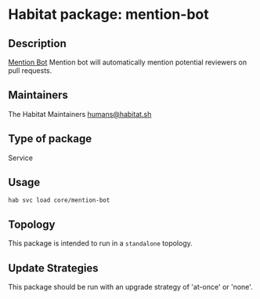 # Habitat package: mention-bot

## Description 

[Mention Bot](http://github.com/facebook/mention-bot/) Mention bot will automatically mention potential reviewers on pull requests. 

## Maintainers

The Habitat Maintainers humans@habitat.sh

## Type of package

Service

## Usage

`hab svc load core/mention-bot`

## Topology

This package is intended to run in a `standalone` topology.

## Update Strategies

This package should be run with an upgrade strategy of 'at-once' or 'none'.


